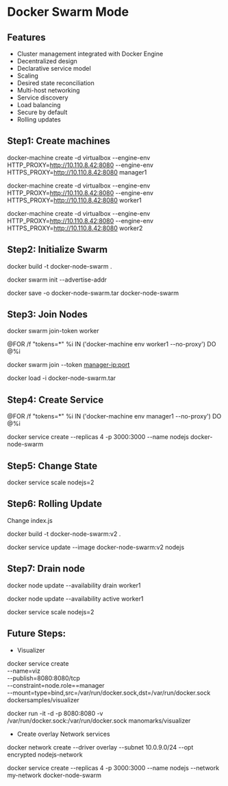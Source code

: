 # Docker Swarm Mode

## Features

- Cluster management integrated with Docker Engine
- Decentralized design
- Declarative service model
- Scaling
- Desired state reconciliation
- Multi-host networking
- Service discovery
- Load balancing
- Secure by default
- Rolling updates

## Step1: Create machines

docker-machine create -d virtualbox --engine-env HTTP_PROXY=http://10.110.8.42:8080 --engine-env HTTPS_PROXY=http://10.110.8.42:8080 manager1

docker-machine create -d virtualbox --engine-env HTTP_PROXY=http://10.110.8.42:8080 --engine-env HTTPS_PROXY=http://10.110.8.42:8080 worker1

docker-machine create -d virtualbox --engine-env HTTP_PROXY=http://10.110.8.42:8080 --engine-env HTTPS_PROXY=http://10.110.8.42:8080 worker2

## Step2: Initialize Swarm

docker build -t docker-node-swarm .

docker swarm init --advertise-addr <manager-ip>

docker save -o docker-node-swarm.tar docker-node-swarm

## Step3: Join Nodes

docker swarm join-token worker

@FOR /f "tokens=*" %i IN ('docker-machine env worker1 --no-proxy') DO @%i

docker swarm join --token <token> <manager-ip:port>

docker load -i docker-node-swarm.tar

## Step4: Create Service

@FOR /f "tokens=*" %i IN ('docker-machine env manager1 --no-proxy') DO @%i

docker service create --replicas 4 -p 3000:3000 --name nodejs docker-node-swarm

## Step5: Change State

docker service scale nodejs=2

## Step6: Rolling Update

Change index.js

docker build -t docker-node-swarm:v2 .

docker service update --image docker-node-swarm:v2 nodejs

## Step7: Drain node

docker node update --availability drain worker1

docker node update --availability active worker1

docker service scale nodejs=2

## Future Steps:

- Visualizer

docker service create \
  --name=viz \
  --publish=8080:8080/tcp \
  --constraint=node.role==manager \
  --mount=type=bind,src=/var/run/docker.sock,dst=/var/run/docker.sock \
  dockersamples/visualizer

docker run -it -d -p 8080:8080 -v /var/run/docker.sock:/var/run/docker.sock manomarks/visualizer

- Create overlay Network services

docker network create --driver overlay --subnet 10.0.9.0/24 --opt encrypted nodejs-network

docker service create --replicas 4 -p 3000:3000 --name nodejs --network my-network docker-node-swarm 
